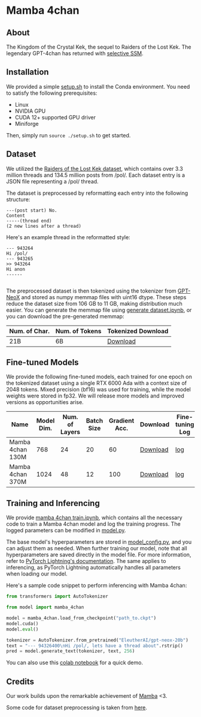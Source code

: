 # Mamba 4chan

## About

The Kingdom of the Crystal Kek, the sequel to Raiders of the Lost Kek. The legendary GPT-4chan has returned with [selective SSM](https://arxiv.org/abs/2312.00752).

## Installation

We provided a simple [setup.sh](setup.sh) to install the Conda environment. You need to satisfy the following prerequisites:

- Linux
- NVIDIA GPU
- CUDA 12+ supported GPU driver
- Miniforge

Then, simply run `source ./setup.sh` to get started.

## Dataset

We utilized the [Raiders of the Lost Kek dataset](https://arxiv.org/abs/2001.07487), which contains over 3.3 million threads and 134.5 million posts from /pol/. Each dataset entry is a JSON file representing a /pol/ thread.

The dataset is preprocessed by reformatting each entry into the following structure:

```text
---(post start) No.
Content
-----(thread end)
(2 new lines after a thread)
```

Here's an example thread in the reformatted style:

```text
--- 943264
Hi /pol/
--- 943265
>> 943264
Hi anon
------


```

The preprocessed dataset is then tokenized using the tokenizer from [GPT-NeoX](https://arxiv.org/abs/2204.06745) and stored as numpy memmap files with uint16 dtype. These steps reduce the dataset size from 106 GB to 11 GB, making distribution much easier. You can generate the memmap file using [generate dataset.ipynb](generate%20dataset.ipynb), or you can download the pre-generated memmap:

| Num. of Char. | Num. of Tokens | Tokenized Download                                          |
|---------------|----------------|-------------------------------------------------------------|
| 21B           | 6B             | [Download](https://archive.org/details/mamba_4chan_dataset) |

## Fine-tuned Models

We provide the following fine-tuned models, each trained for one epoch on the tokenized dataset using a single RTX 6000 Ada with a context size of 2048 tokens. Mixed precision (bf16) was used for training, while the model weights were stored in fp32. We will release more models and improved versions as opportunities arise.

| Name             | Model Dim. | Num. of Layers | Batch Size | Gradient Acc. | Download                  | Fine-tuning Log |
|------------------|------------|----------------|------------|---------------|---------------------------|-----------------|
| Mamba 4chan 130M | 768        | 24             | 20         | 60            | [Download][130M download] | [log][130M log] |
| Mamba 4chan 370M | 1024       | 48             | 12         | 100           | [Download][370M download] | [log][370M log] |

[130M download]: https://archive.org/download/mamba-4chan/Mamba_4chan_130m.ckpt
[130M log]: https://wandb.ai/catalpa/Mamba%204chan%20130m
[370m download]: https://archive.org/download/mamba-4chan/Mamba_4chan_370m.ckpt
[370M log]: https://wandb.ai/catalpa/Mamba%204chan%20370m

## Training and Inferencing

We provide [mamba 4chan train.ipynb](mamba%204chan%20train.ipynb), which contains all the necessary code to train a Mamba 4chan model and log the training progress. The logged parameters can be modified in [model.py](model.py).

The base model's hyperparameters are stored in [model_config.py](model_config.py), and you can adjust them as needed. When further training our model, note that all hyperparameters are saved directly in the model file. For more information, refer to [PyTorch Lightning's documentation](https://lightning.ai/docs/pytorch/stable/common/checkpointing_basic.html#contents-of-a-checkpoint). The same applies to inferencing, as PyTorch Lightning automatically handles all parameters when loading our model.

Here's a sample code snippet to perform inferencing with Mamba 4chan:

```python
from transformers import AutoTokenizer

from model import mamba_4chan

model = mamba_4chan.load_from_checkpoint("path_to.ckpt")
model.cuda()
model.eval()

tokenizer = AutoTokenizer.from_pretrained("EleutherAI/gpt-neox-20b")
text = "--- 94326400\nHi /pol/, lets have a thread about".rstrip()
pred = model.generate_text(tokenizer, text, 256)
```

You can also use this [colab notebook](https://colab.research.google.com/drive/1AEebKVl0gBOg75G8kYwIPUZdlK0kRTK4) for a quick demo.

## Credits

Our work builds upon the remarkable achievement of [Mamba](https://arxiv.org/abs/2312.00752) <3.

Some code for dataset preprocessing is taken from [here](https://github.com/yk/gpt-4chan-public/blob/master/src/process_data.py).
